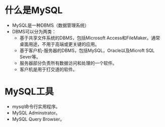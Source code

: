 # 什么是MySQL
  * MySQL是一种DBMS（数据管理系统）
  * DBMS可以分为两类：
    * 基于共享文件系统的DBMS，包括Microsoft Access和FileMaker。通常桌面用途，不用于高端或更关键的应用。
    * 基于客户机-服务器的DBMS，包括MySQL，Oracle以及Microft SQL Sever等。
     * 服务器部分负责所有数据访问和处理的一个软件。
     * 客户机是用于打交道的软件。
# MySQL工具
  * mysql命令行实用程序。
  * MySQL Adminstrator。
  * MySQL Query Browser。

